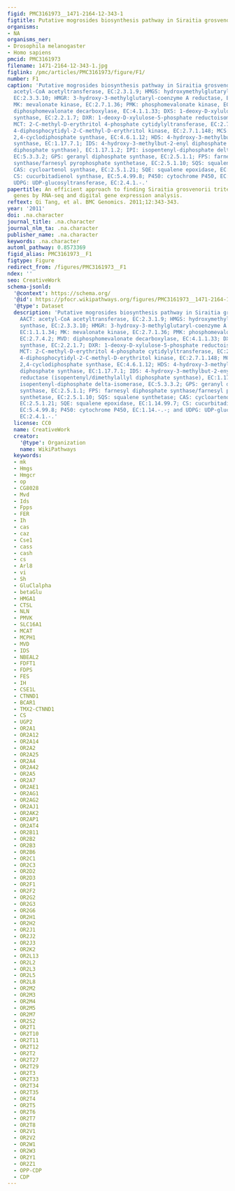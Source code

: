 ```yaml
---
figid: PMC3161973__1471-2164-12-343-1
figtitle: Putative mogrosides biosynthesis pathway in Siraitia grosvenorii
organisms:
- NA
organisms_ner:
- Drosophila melanogaster
- Homo sapiens
pmcid: PMC3161973
filename: 1471-2164-12-343-1.jpg
figlink: /pmc/articles/PMC3161973/figure/F1/
number: F1
caption: 'Putative mogrosides biosynthesis pathway in Siraitia grosvenorii. AACT:
  acetyl-CoA acetyltransferase, EC:2.3.1.9; HMGS: hydroxymethylglutaryl-CoA synthase,
  EC:2.3.3.10; HMGR: 3-hydroxy-3-methylglutaryl-coenzyme A reductase, EC:1.1.1.34;
  MK: mevalonate kinase, EC:2.7.1.36; PMK: phosphomevalonate kinase, EC:2.7.4.2; MVD:
  diphosphomevalonate decarboxylase, EC:4.1.1.33; DXS: 1-deoxy-D-xylulose-5-phosphate
  synthase, EC:2.2.1.7; DXR: 1-deoxy-D-xylulose-5-phosphate reductoisomerase, EC:1.1.1.267;
  MCT: 2-C-methyl-D-erythritol 4-phosphate cytidylyltransferase, EC:2.7.7.60; CMK:
  4-diphosphocytidyl-2-C-methyl-D-erythritol kinase, EC:2.7.1.148; MCS: 2-C-methyl-D-erythritol
  2,4-cyclodiphosphate synthase, EC:4.6.1.12; HDS: 4-hydroxy-3-methylbut-2-enyl diphosphate
  synthase, EC:1.17.7.1; IDS: 4-hydroxy-3-methylbut-2-enyl diphosphate reductase (isopentenyl/dimethylallyl
  diphosphate synthase), EC:1.17.1.2; IPI: isopentenyl-diphosphate delta-isomerase,
  EC:5.3.3.2; GPS: geranyl diphosphate synthase, EC:2.5.1.1; FPS: farnesyl diphosphate
  synthase/farnesyl pyrophosphate synthetase, EC:2.5.1.10; SQS: squalene synthetase;
  CAS: cycloartenol synthase, EC:2.5.1.21; SQE: squalene epoxidase, EC:1.14.99.7;
  CS: cucurbitadienol synthase, EC:5.4.99.8; P450: cytochrome P450, EC:1.14.-.-; and
  UDPG: UDP-glucosyltransferase, EC:2.4.1.-.'
papertitle: An efficient approach to finding Siraitia grosvenorii triterpene biosynthetic
  genes by RNA-seq and digital gene expression analysis.
reftext: Qi Tang, et al. BMC Genomics. 2011;12:343-343.
year: '2011'
doi: .na.character
journal_title: .na.character
journal_nlm_ta: .na.character
publisher_name: .na.character
keywords: .na.character
automl_pathway: 0.8573369
figid_alias: PMC3161973__F1
figtype: Figure
redirect_from: /figures/PMC3161973__F1
ndex: ''
seo: CreativeWork
schema-jsonld:
  '@context': https://schema.org/
  '@id': https://pfocr.wikipathways.org/figures/PMC3161973__1471-2164-12-343-1.html
  '@type': Dataset
  description: 'Putative mogrosides biosynthesis pathway in Siraitia grosvenorii.
    AACT: acetyl-CoA acetyltransferase, EC:2.3.1.9; HMGS: hydroxymethylglutaryl-CoA
    synthase, EC:2.3.3.10; HMGR: 3-hydroxy-3-methylglutaryl-coenzyme A reductase,
    EC:1.1.1.34; MK: mevalonate kinase, EC:2.7.1.36; PMK: phosphomevalonate kinase,
    EC:2.7.4.2; MVD: diphosphomevalonate decarboxylase, EC:4.1.1.33; DXS: 1-deoxy-D-xylulose-5-phosphate
    synthase, EC:2.2.1.7; DXR: 1-deoxy-D-xylulose-5-phosphate reductoisomerase, EC:1.1.1.267;
    MCT: 2-C-methyl-D-erythritol 4-phosphate cytidylyltransferase, EC:2.7.7.60; CMK:
    4-diphosphocytidyl-2-C-methyl-D-erythritol kinase, EC:2.7.1.148; MCS: 2-C-methyl-D-erythritol
    2,4-cyclodiphosphate synthase, EC:4.6.1.12; HDS: 4-hydroxy-3-methylbut-2-enyl
    diphosphate synthase, EC:1.17.7.1; IDS: 4-hydroxy-3-methylbut-2-enyl diphosphate
    reductase (isopentenyl/dimethylallyl diphosphate synthase), EC:1.17.1.2; IPI:
    isopentenyl-diphosphate delta-isomerase, EC:5.3.3.2; GPS: geranyl diphosphate
    synthase, EC:2.5.1.1; FPS: farnesyl diphosphate synthase/farnesyl pyrophosphate
    synthetase, EC:2.5.1.10; SQS: squalene synthetase; CAS: cycloartenol synthase,
    EC:2.5.1.21; SQE: squalene epoxidase, EC:1.14.99.7; CS: cucurbitadienol synthase,
    EC:5.4.99.8; P450: cytochrome P450, EC:1.14.-.-; and UDPG: UDP-glucosyltransferase,
    EC:2.4.1.-.'
  license: CC0
  name: CreativeWork
  creator:
    '@type': Organization
    name: WikiPathways
  keywords:
  - mk
  - Hmgs
  - Hmgcr
  - op
  - CG8028
  - Mvd
  - Ids
  - Fpps
  - FER
  - Ih
  - cas
  - caz
  - Cse1
  - cass
  - cash
  - cs
  - Arl8
  - vi
  - Sh
  - GluClalpha
  - betaGlu
  - HMGA1
  - CTSL
  - NLN
  - PMVK
  - SLC16A1
  - MCAT
  - MCPH1
  - MVD
  - IDS
  - NBEAL2
  - FDFT1
  - FDPS
  - FES
  - IH
  - CSE1L
  - CTNND1
  - BCAR1
  - TMX2-CTNND1
  - CS
  - UGP2
  - OR2A1
  - OR2A12
  - OR2A14
  - OR2A2
  - OR2A25
  - OR2A4
  - OR2A42
  - OR2A5
  - OR2A7
  - OR2AE1
  - OR2AG1
  - OR2AG2
  - OR2AJ1
  - OR2AK2
  - OR2AP1
  - OR2AT4
  - OR2B11
  - OR2B2
  - OR2B3
  - OR2B6
  - OR2C1
  - OR2C3
  - OR2D2
  - OR2D3
  - OR2F1
  - OR2F2
  - OR2G2
  - OR2G3
  - OR2G6
  - OR2H1
  - OR2H2
  - OR2J1
  - OR2J2
  - OR2J3
  - OR2K2
  - OR2L13
  - OR2L2
  - OR2L3
  - OR2L5
  - OR2L8
  - OR2M2
  - OR2M3
  - OR2M4
  - OR2M5
  - OR2M7
  - OR2S2
  - OR2T1
  - OR2T10
  - OR2T11
  - OR2T12
  - OR2T2
  - OR2T27
  - OR2T29
  - OR2T3
  - OR2T33
  - OR2T34
  - OR2T35
  - OR2T4
  - OR2T5
  - OR2T6
  - OR2T7
  - OR2T8
  - OR2V1
  - OR2V2
  - OR2W1
  - OR2W3
  - OR2Y1
  - OR2Z1
  - OPP-CDP
  - CDP
---
```

